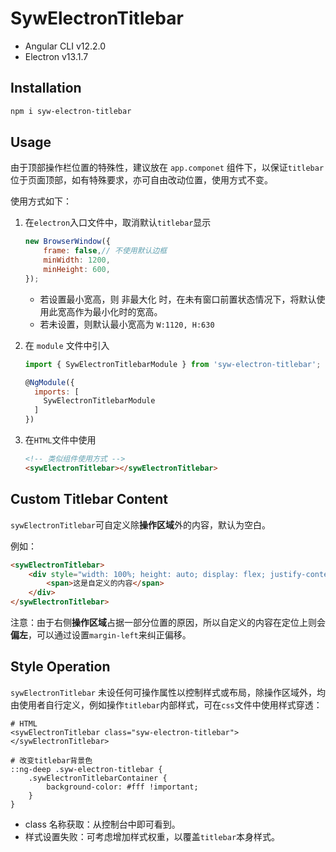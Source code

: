 # SywElectronTitlebar

- Angular CLI v12.2.0
- Electron v13.1.7

## Installation

```bash
npm i syw-electron-titlebar
```

## Usage

由于顶部操作栏位置的特殊性，建议放在 `app.componet` 组件下，以保证`titlebar`位于页面顶部，如有特殊要求，亦可自由改动位置，使用方式不变。

使用方式如下：

1. 在`electron`入口文件中，取消默认`titlebar`显示

   ```js
   new BrowserWindow({
       frame: false,// 不使用默认边框
       minWidth: 1200,
       minHeight: 600,
   });
   ```

   - 若设置最小宽高，则 非最大化 时，在未有窗口前置状态情况下，将默认使用此宽高作为最小化时的宽高。
   - 若未设置，则默认最小宽高为 `W:1120, H:630`

2. 在 `module` 文件中引入

   ```js
   import { SywElectronTitlebarModule } from 'syw-electron-titlebar';
   
   @NgModule({
     imports: [
       SywElectronTitlebarModule
     ]
   })
   ```

3. 在`HTML`文件中使用

   ```html
   <!-- 类似组件使用方式 -->
   <sywElectronTitlebar></sywElectronTitlebar>
   ```

## Custom Titlebar Content

`sywElectronTitlebar`可自定义除**操作区域**外的内容，默认为空白。

例如：

```html
<sywElectronTitlebar>
    <div style="width: 100%; height: auto; display: flex; justify-content: center; align-items: center;">
        <span>这是自定义的内容</span>
    </div>
</sywElectronTitlebar>
```

注意：由于右侧**操作区域**占据一部分位置的原因，所以自定义的内容在定位上则会**偏左**，可以通过设置`margin-left`来纠正偏移。

##  Style Operation 

`sywElectronTitlebar` 未设任何可操作属性以控制样式或布局，除操作区域外，均由使用者自行定义，例如操作`titlebar`内部样式，可在`css`文件中使用样式穿透：

```
# HTML
<sywElectronTitlebar class="syw-electron-titlebar"></sywElectronTitlebar>

# 改变titlebar背景色
::ng-deep .syw-electron-titlebar {
    .sywElectronTitlebarContainer {
        background-color: #fff !important;
    }
}
```

- class 名称获取：从控制台中即可看到。
- 样式设置失败：可考虑增加样式权重，以覆盖`titlebar`本身样式。

